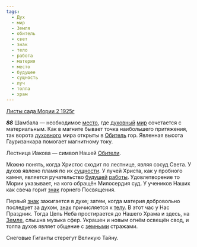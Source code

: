 ```yaml
---
tags:
  - Дух
  - мир
  - Земля
  - обитель
  - свет
  - знак
  - тело
  - работа
  - материя
  - место
  - будущее
  - сущность
  - луч
  - толпа
  - храм
---
```


[Листы сада Мории 2 1925г](/agni/1925)

___88___
Шамбала — необходимое [место](/tag/#место), где [духовный](/tag/#Дух) [мир](/tag/#мир) сочетается с материальным. Как в магните бывает точка наибольшего притяжения, так ворота [духовного](/tag/#Дух) мира открыты в [Обитель](/tag/#обитель) гор. Явленная высота Гауризанкара помогает магнитному току.   

Лестница Иакова — символ Нашей [Обители](/tag/#обитель).   

Можно понять, когда Христос сходит по лестнице, являя сосуд Света. У духов явлено пламя по их [сущности](/tag/#сущность). У лучей Христа, как у пробного камня, является ручательство [будущей](/tag/#будущее) [работы](/tag/#работа). Удовлетворение то Мории указывает, на кого обращён Милосердия суд. У учеников Наших как свеча горит [знак](/tag/#знак) горнего Посвящения.   

Первый [знак](/tag/#знак) зажигается в духе; затем, когда материя добровольно последует за духом, [знак](/tag/#знак) причисляется к [телу](/tag/#тело). В этот час у Нас Праздник. Тогда Цепь Неба простирается до Нашего Храма и здесь, на [Земле](/tag/#Земля), слышна музыка сфер. Украшен и новым огнём освещён свод, и толпа духов являет общение с [земными](/tag/#Земля) стражами.   

Снеговые Гиганты стерегут Великую Тайну.   

